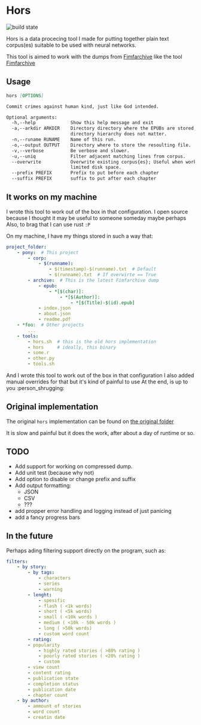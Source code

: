 # Hors

![build state](https://github.com/Luxter77/hors/actions/workflows/build.yml/badge.svg)

Hors is a data procecing tool I made for putting together plain text corpus(es) suitable to be used with neural networks.

This tool is aimed to work with the dumps from [Fimfarchive](https://www.fimfiction.net/user/116950/Fimfarchive) like the tool [Fimfarchive](https://github.com/JockeTF/fimfarchive)

## Usage

```Markdown
hors [OPTIONS]

Commit crimes against human kind, just like God intended.

Optional arguments:
  -h,--help             Show this help message and exit
  -a,--arkdir ARKDIR    Directory directory where the EPUBs are stored,
                        directory hierarchy does not matter.
  -n,--runame RUNAME    Name of this run.
  -o,--output OUTPUT    Directory where to store the resoulting file.
  -v,--verbose          Be verbose and slower.
  -u,--uniq             Filter adjacent matching lines from corpus.
  --overwrite           Overwrite existing corpus{es}; Useful when working with
                        limited disk space.
  --prefix PREFIX       Prefix to put before each chapter
  --suffix PREFIX       suffix to put after each chapter
```

## It works on my machine

I wrote this tool to work out of the box in that configuration.
I open source because I thought it may be useful to someone someday maybe perhaps
Also, to brag that I can use rust `:P`

On my machine, I have my things stored in such a way that:

```YAML
project_folder:
    - pony:  # This project
        - corp:
            - $(runname):
                - $(timestamp)-$(runname).txt  # Default
                - $(runname).txt  # If overwirte == True
        - archive:  # This is the latest Fimfarchive dump
            - epub:
                - *[$(char)]:
                    - *[$(Author)]:
                        - *[$(Title)-$(id).epub]
            - index.json
            - about.json
            - readme.pdf
    - *foo:  # Other projects
        ...
    - tools:
        - hors.sh  # this is the old hors implementation
        - hors     # ideally, this binary
        - some.r
        - other.py
        - tools.sh
```

And I wrote this tool to work out of the box in that configuration
I also added manual overrides for that but it's kind of painful to use
At the end, is up to you :person_shrugging:

## Original implementation

The original `hors` implementation can be found on [the original folder](original/hors.sh)

It is slow and painful but it does the work, after about a day of runtime or so.

## TODO

- Add support for working on compressed dump.
- Add unit test (because why not)
- Add option to disable or change prefix and suffix
- Add output formatting:
  - JSON
  - CSV
  - ???
- add propper error handling and logging instead of just panicing
- add a fancy progress bars

## In the future

Perhaps ading filtering support directly on the program, such as:

```YAML
filters:
    - by story:
        - by tags:
            - characters
            - series
            - warning
        - lenght:
            - spesific
            - flash ( <1k words)
            - short ( <5k words)
            - small ( <10k words )
            - medium ( <10k - 50k words )
            - long ( >50k words)
            - custom word count
        - rating:
        - popularity
            - highly rated stories ( >80% rating )
            - poorly rated stories ( <20% rating )
            - custom
        - view count
        - content rating
        - publication state
        - completion status
        - publication date
        - chapter count
    - by author:
        - ammount of stories
        - word count
        - creatin date
```
